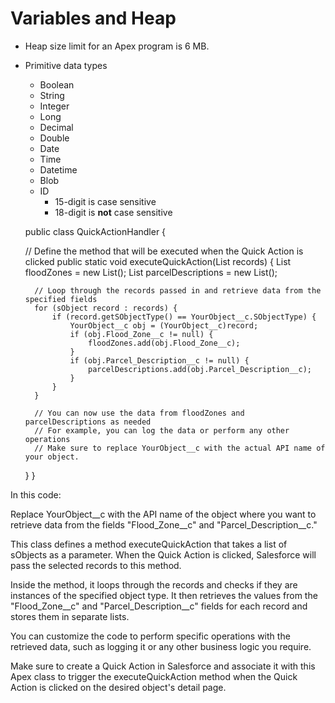 # Variables and Heap

- Heap size limit for an Apex program is 6 MB.
- Primitive data types
  - Boolean
  - String
  - Integer
  - Long
  - Decimal
  - Double
  - Date
  - Time
  - Datetime
  - Blob
  - ID
    - 15-digit is case sensitive
    - 18-digit is **not** case sensitive

  public class QuickActionHandler {

    // Define the method that will be executed when the Quick Action is clicked
    public static void executeQuickAction(List<sObject> records) {
        List<String> floodZones = new List<String>();
        List<String> parcelDescriptions = new List<String>();

        // Loop through the records passed in and retrieve data from the specified fields
        for (sObject record : records) {
            if (record.getSObjectType() == YourObject__c.SObjectType) {
                YourObject__c obj = (YourObject__c)record;
                if (obj.Flood_Zone__c != null) {
                    floodZones.add(obj.Flood_Zone__c);
                }
                if (obj.Parcel_Description__c != null) {
                    parcelDescriptions.add(obj.Parcel_Description__c);
                }
            }
        }

        // You can now use the data from floodZones and parcelDescriptions as needed
        // For example, you can log the data or perform any other operations
        // Make sure to replace YourObject__c with the actual API name of your object.
    }
}

In this code:

Replace YourObject__c with the API name of the object where you want to retrieve data from the fields "Flood_Zone__c" and "Parcel_Description__c."

This class defines a method executeQuickAction that takes a list of sObjects as a parameter. When the Quick Action is clicked, Salesforce will pass the selected records to this method.

Inside the method, it loops through the records and checks if they are instances of the specified object type. It then retrieves the values from the "Flood_Zone__c" and "Parcel_Description__c" fields for each record and stores them in separate lists.

You can customize the code to perform specific operations with the retrieved data, such as logging it or any other business logic you require.

Make sure to create a Quick Action in Salesforce and associate it with this Apex class to trigger the executeQuickAction method when the Quick Action is clicked on the desired object's detail page.
